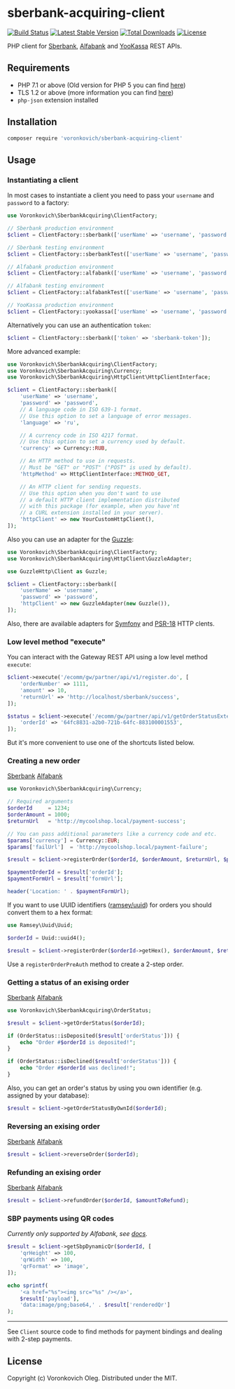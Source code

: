 # sberbank-acquiring-client

[![Build Status](https://app.travis-ci.com/voronkovich/sberbank-acquiring-client.svg?branch=master)](https://app.travis-ci.com/github/voronkovich/sberbank-acquiring-client)
[![Latest Stable Version](https://poser.pugx.org/voronkovich/sberbank-acquiring-client/v/stable)](https://packagist.org/packages/voronkovich/sberbank-acquiring-client)
[![Total Downloads](https://poser.pugx.org/voronkovich/sberbank-acquiring-client/downloads)](https://packagist.org/packages/voronkovich/sberbank-acquiring-client/stats)
[![License](https://poser.pugx.org/voronkovich/sberbank-acquiring-client/license)](./LICENSE)

PHP client for [Sberbank](https://ecomtest.sberbank.ru/doc), [Alfabank](https://pay.alfabank.ru/ecommerce/instructions/merchantManual/pages/index/rest.html) and [YooKassa](https://yoomoney.ru/i/forms/yc-program-interface-api-sberbank.pdf) REST APIs.

## Requirements

- PHP 7.1 or above (Old version for PHP 5 you can find [here](https://github.com/voronkovich/sberbank-acquiring-client/tree/1.x))
- TLS 1.2 or above (more information you can find [here](https://civicrm.org/blog/yashodha/are-you-ready-for-tls-12-update-cant-escape-it))
- `php-json` extension installed

## Installation

```sh
composer require 'voronkovich/sberbank-acquiring-client'
```

## Usage

### Instantiating a client

In most cases to instantiate a client you need to pass your `username` and `password` to a factory:

```php
use Voronkovich\SberbankAcquiring\ClientFactory;

// Sberbank production environment
$client = ClientFactory::sberbank(['userName' => 'username', 'password' => 'password']);

// Sberbank testing environment
$client = ClientFactory::sberbankTest(['userName' => 'username', 'password' => 'password']);

// Alfabank production environment
$client = ClientFactory::alfabank(['userName' => 'username', 'password' => 'password']);

// Alfabank testing environment
$client = ClientFactory::alfabankTest(['userName' => 'username', 'password' => 'password']);

// YooKassa production environment
$client = ClientFactory::yookassa(['userName' => 'username', 'password' => 'password']);
```

Alternatively you can use an authentication `token`:

```php
$client = ClientFactory::sberbank(['token' => 'sberbank-token']);
```

More advanced example:

```php
use Voronkovich\SberbankAcquiring\ClientFactory;
use Voronkovich\SberbankAcquiring\Currency;
use Voronkovich\SberbankAcquiring\HttpClient\HttpClientInterface;

$client = ClientFactory::sberbank([
    'userName' => 'username',
    'password' => 'password',
    // A language code in ISO 639-1 format.
    // Use this option to set a language of error messages.
    'language' => 'ru',

    // A currency code in ISO 4217 format.
    // Use this option to set a currency used by default.
    'currency' => Currency::RUB,

    // An HTTP method to use in requests.
    // Must be "GET" or "POST" ("POST" is used by default).
    'httpMethod' => HttpClientInterface::METHOD_GET,

    // An HTTP client for sending requests.
    // Use this option when you don't want to use
    // a default HTTP client implementation distributed
    // with this package (for example, when you have'nt
    // a CURL extension installed in your server).
    'httpClient' => new YourCustomHttpClient(),
]);
```

Also you can use an adapter for the [Guzzle](https://github.com/guzzle/guzzle):

```php
use Voronkovich\SberbankAcquiring\ClientFactory;
use Voronkovich\SberbankAcquiring\HttpClient\GuzzleAdapter;

use GuzzleHttp\Client as Guzzle;

$client = ClientFactory::sberbank([
    'userName' => 'username',
    'password' => 'password',
    'httpClient' => new GuzzleAdapter(new Guzzle()),
]);
```

Also, there are available adapters for [Symfony](https://symfony.com/doc/current/http_client.html) and [PSR-18](https://www.php-fig.org/psr/psr-18/) HTTP clents.

### Low level method "execute"

You can interact with the Gateway REST API using a low level method `execute`:

```php
$client->execute('/ecomm/gw/partner/api/v1/register.do', [ 
    'orderNumber' => 1111,
    'amount' => 10,
    'returnUrl' => 'http://localhost/sberbank/success',
]);

$status = $client->execute('/ecomm/gw/partner/api/v1/getOrderStatusExtended.do', [
    'orderId' => '64fc8831-a2b0-721b-64fc-883100001553',
]);
```
But it's more convenient to use one of the shortcuts listed below.

### Creating a new order

[Sberbank](https://ecomtest.sberbank.ru/doc#tag/basicServices/operation/register)
[Alfabank](https://pay.alfabank.ru/ecommerce/instructions/merchantManual/pages/index/rest.html#zapros_registratsii_zakaza_rest_)

```php
use Voronkovich\SberbankAcquiring\Currency;

// Required arguments
$orderId     = 1234;
$orderAmount = 1000;
$returnUrl   = 'http://mycoolshop.local/payment-success';

// You can pass additional parameters like a currency code and etc.
$params['currency'] = Currency::EUR;
$params['failUrl']  = 'http://mycoolshop.local/payment-failure';

$result = $client->registerOrder($orderId, $orderAmount, $returnUrl, $params);

$paymentOrderId = $result['orderId'];
$paymentFormUrl = $result['formUrl'];

header('Location: ' . $paymentFormUrl);
```

If you want to use UUID identifiers ([ramsey/uuid](https://github.com/ramsey/uuid)) for orders you should convert them to a hex format:
```php
use Ramsey\Uuid\Uuid;

$orderId = Uuid::uuid4();

$result = $client->registerOrder($orderId->getHex(), $orderAmount, $returnUrl);
```

Use a `registerOrderPreAuth` method to create a 2-step order.

### Getting a status of an exising order

[Sberbank](https://ecomtest.sberbank.ru/doc#tag/basicServices/operation/getOrderStatusExtended)
[Alfabank](https://pay.alfabank.ru/ecommerce/instructions/merchantManual/pages/index/rest.html#rasshirenniy_zapros_sostojanija_zakaza_rest_)

```php
use Voronkovich\SberbankAcquiring\OrderStatus;

$result = $client->getOrderStatus($orderId);

if (OrderStatus::isDeposited($result['orderStatus'])) {
    echo "Order #$orderId is deposited!";
}

if (OrderStatus::isDeclined($result['orderStatus'])) {
    echo "Order #$orderId was declined!";
}
```

Also, you can get an order's status by using you own identifier (e.g. assigned by your database):

```php
$result = $client->getOrderStatusByOwnId($orderId);
```

### Reversing an exising order

[Sberbank](https://ecomtest.sberbank.ru/doc#tag/basicServices/operation/reverse)
[Alfabank](https://pay.alfabank.ru/ecommerce/instructions/merchantManual/pages/index/rest.html#zapros_otmeni_oplati_zakaza_rest_)

```php
$result = $client->reverseOrder($orderId);
```

### Refunding an exising order

[Sberbank](https://ecomtest.sberbank.ru/doc#tag/basicServices/operation/refund)
[Alfabank](https://pay.alfabank.ru/ecommerce/instructions/merchantManual/pages/index/rest.html#zapros_vozvrata_sredstv_oplati_zakaza_rest_)

```php
$result = $client->refundOrder($orderId, $amountToRefund);
```

### SBP payments using QR codes

_Currently only supported by Alfabank, see [docs](https://pay.alfabank.ru/ecommerce/instructions/SBP_C2B.pdf)._

```php
$result = $client->getSbpDynamicQr($orderId, [
    'qrHeight' => 100,
    'qrWidth' => 100,
    'qrFormat' => 'image',
]);

echo sprintf(
    '<a href="%s"><img src="%s" /></a>',
    $result['payload'],
    'data:image/png;base64,' . $result['renderedQr']
);
```

---
See `Client` source code to find methods for payment bindings and dealing with 2-step payments.

## License

Copyright (c) Voronkovich Oleg. Distributed under the MIT.
